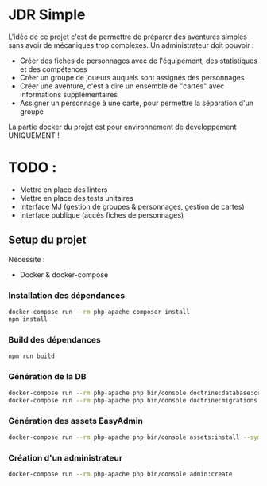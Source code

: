 # JDR Simple

L'idée de ce projet c'est de permettre de préparer des aventures simples sans avoir de mécaniques trop complexes. Un administrateur doit pouvoir :
- Créer des fiches de personnages avec de l'équipement, des statistiques et des compétences
- Créer un groupe de joueurs auquels sont assignés des personnages
- Créer une aventure, c'est à dire un ensemble de "cartes" avec informations supplémentaires
- Assigner un personnage à une carte, pour permettre la séparation d'un groupe

La partie docker du projet est pour environnement de développement UNIQUEMENT !

# TODO :
- Mettre en place des linters
- Mettre en place des tests unitaires
- Interface MJ (gestion de groupes & personnages, gestion de cartes)
- Interface publique (accès fiches de personnages)

## Setup du projet

Nécessite :
- Docker & docker-compose

### Installation des dépendances

```bash
docker-compose run --rm php-apache composer install 
npm install
```

### Build des dépendances

```bash
npm run build
```

### Génération de la DB

```bash
docker-compose run --rm php-apache php bin/console doctrine:database:create
docker-compose run --rm php-apache php bin/console doctrine:migrations:migrate
```

### Génération des assets EasyAdmin

```bash
docker-compose run --rm php-apache php bin/console assets:install --symlink
```

### Création d'un administrateur

```bash
docker-compose run --rm php-apache php bin/console admin:create
```